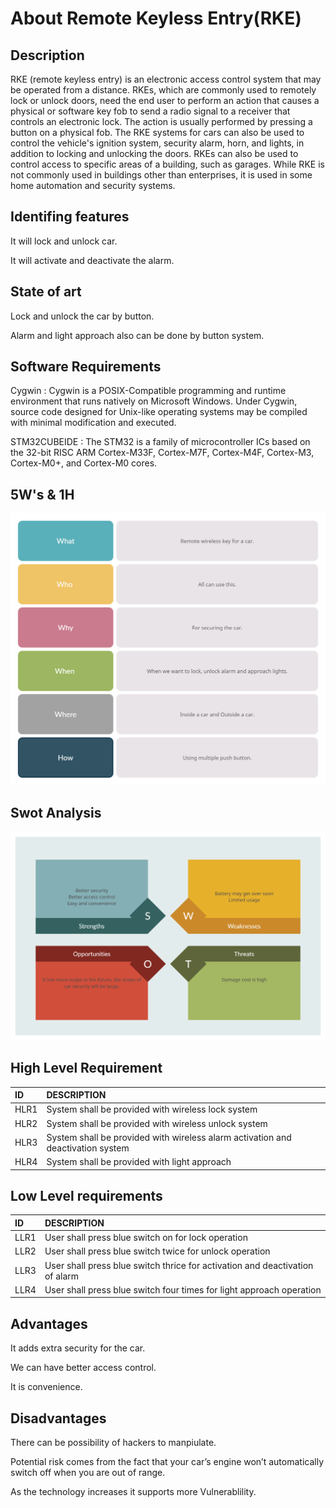 #  About Remote Keyless Entry(RKE)

## Description

RKE (remote keyless entry) is an electronic access control system that may be operated from a distance. RKEs, which are commonly used to remotely lock or unlock doors, need the end user to perform an action that causes a physical or software key fob to send a radio signal to a receiver that controls an electronic lock. The action is usually performed by pressing a button on a physical fob. The RKE systems for cars can also be used to control the vehicle's ignition system, security alarm, horn, and lights, in addition to locking and unlocking the doors. RKEs can also be used to control access to specific areas of a building, such as garages. While RKE is not commonly used in buildings other than enterprises, it is used in some home automation and security systems.

## Identifing features

It will lock and unlock car.

It will activate and deactivate the alarm.

## State of art 

Lock and unlock the car by button.

Alarm and light approach also can be done by button system.

## Software Requirements 

Cygwin : Cygwin is a POSIX-Compatible programming and runtime environment that runs natively on Microsoft Windows. Under Cygwin, source code designed for Unix-like operating systems may be compiled with minimal modification and executed.

STM32CUBEIDE : The STM32 is a family of microcontroller ICs based on the 32-bit RISC ARM Cortex-M33F, Cortex-M7F, Cortex-M4F, Cortex-M3, Cortex-M0+, and Cortex-M0 cores.

## 5W's & 1H

![](https://github.com/KeerthuMG/M3_Group40/blob/main/1_Remote%20Keyless%20Entry/6_ImagesAndVideos/5W.jpg)

## Swot Analysis

![](https://github.com/KeerthuMG/M3_Group40/blob/main/1_Remote%20Keyless%20Entry/6_ImagesAndVideos/1SW.jpg)

## High Level Requirement

|ID  |DESCRIPTION                          |
|:---|:------------------------------------|
|HLR1|System shall be provided with wireless lock system | 
|HLR2|System shall be provided with wireless unlock system | 
|HLR3|System shall be provided with wireless alarm activation and deactivation system |
|HLR4|System shall be provided with light approach |


## Low  Level requirements 
|ID  |DESCRIPTION                                                                                      | 
|:---|:------------------------------------------------------------------------------------------------|
|LLR1|User shall press blue switch on for lock operation|
|LLR2|User shall press blue switch twice for unlock operation|
|LLR3|User shall press blue switch thrice for activation and deactivation of alarm |
|LLR4|User shall press blue switch four times for light approach operation |

## Advantages

It adds extra security for the car.

We can have better access control.

It is convenience.

## Disadvantages

There can be possibility of hackers to manpiulate.

Potential risk comes from the fact that your car’s engine won’t automatically switch off when you are out of range.

As the technology increases it supports more Vulnerablility.
